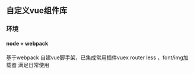 ## 自定义vue组件库
### 环境
#### node + webpack

基于webpack 自建vue脚手架，已集成常用插件vuex router less ，font/img加载器
满足日常使用
